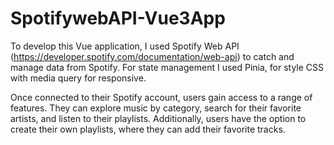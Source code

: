 # SpotifywebAPI-Vue3App

To develop this Vue application, I used Spotify Web API (https://developer.spotify.com/documentation/web-api) to catch and manage data from Spotify. For state management I used
Pinia, for style CSS with media query for responsive.

Once connected to their Spotify account, users gain access to a range of features. They can explore music by category, search for their favorite artists, and listen to their playlists. Additionally, users have the option to create their own playlists, where they can add their favorite tracks.
